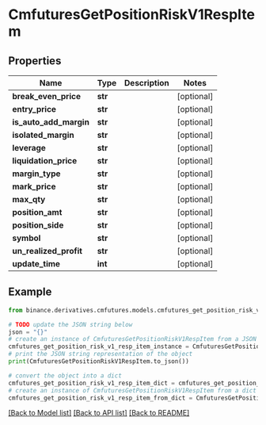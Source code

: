 # CmfuturesGetPositionRiskV1RespItem


## Properties

Name | Type | Description | Notes
------------ | ------------- | ------------- | -------------
**break_even_price** | **str** |  | [optional] 
**entry_price** | **str** |  | [optional] 
**is_auto_add_margin** | **str** |  | [optional] 
**isolated_margin** | **str** |  | [optional] 
**leverage** | **str** |  | [optional] 
**liquidation_price** | **str** |  | [optional] 
**margin_type** | **str** |  | [optional] 
**mark_price** | **str** |  | [optional] 
**max_qty** | **str** |  | [optional] 
**position_amt** | **str** |  | [optional] 
**position_side** | **str** |  | [optional] 
**symbol** | **str** |  | [optional] 
**un_realized_profit** | **str** |  | [optional] 
**update_time** | **int** |  | [optional] 

## Example

```python
from binance.derivatives.cmfutures.models.cmfutures_get_position_risk_v1_resp_item import CmfuturesGetPositionRiskV1RespItem

# TODO update the JSON string below
json = "{}"
# create an instance of CmfuturesGetPositionRiskV1RespItem from a JSON string
cmfutures_get_position_risk_v1_resp_item_instance = CmfuturesGetPositionRiskV1RespItem.from_json(json)
# print the JSON string representation of the object
print(CmfuturesGetPositionRiskV1RespItem.to_json())

# convert the object into a dict
cmfutures_get_position_risk_v1_resp_item_dict = cmfutures_get_position_risk_v1_resp_item_instance.to_dict()
# create an instance of CmfuturesGetPositionRiskV1RespItem from a dict
cmfutures_get_position_risk_v1_resp_item_from_dict = CmfuturesGetPositionRiskV1RespItem.from_dict(cmfutures_get_position_risk_v1_resp_item_dict)
```
[[Back to Model list]](../README.md#documentation-for-models) [[Back to API list]](../README.md#documentation-for-api-endpoints) [[Back to README]](../README.md)


